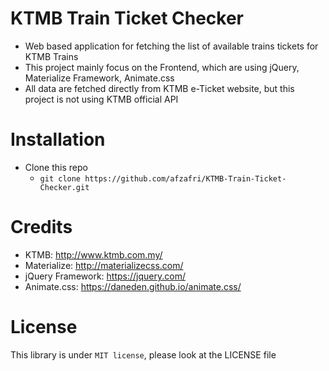 # KTMB Train Ticket Checker
- Web based application for fetching the list of available trains tickets for KTMB Trains
- This project mainly focus on the Frontend, which are using jQuery, Materialize Framework, Animate.css
- All data are fetched directly from KTMB e-Ticket website, but this project is not using KTMB official API

# Installation
- Clone this repo
  - ```git clone https://github.com/afzafri/KTMB-Train-Ticket-Checker.git```

# Credits
- KTMB: http://www.ktmb.com.my/
- Materialize: http://materializecss.com/
- jQuery Framework: https://jquery.com/
- Animate.css: https://daneden.github.io/animate.css/

# License
This library is under ```MIT license```, please look at the LICENSE file
